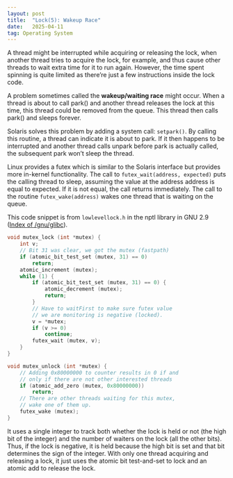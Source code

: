 ```yaml
---
layout: post
title:  "Lock(5): Wakeup Race"
date:   2025-04-11
tag: Operating System
---
```

A thread might be interrupted while acquiring or releasing the lock, when another thread tries to acquire the lock, for example, and thus cause other threads to wait extra time for it to run again. However, the time spent spinning is quite limited as there’re just a few instructions inside the lock code. 

A problem sometimes called the **wakeup/waiting race** might occur. When a thread is about to call park() and another thread releases the lock at this time, this thread could be removed from the queue. This thread then calls park() and sleeps forever. 

Solaris solves this problem by adding a system call: `setpark()`. By calling this routine, a thread can indicate it is about to park. If it then happens to be interrupted and another thread calls unpark before park is actually called, the subsequent park won’t sleep the thread. 

Linux provides a futex which is similar to the Solaris interface but provides more in-kernel functionality.  The call to `futex_wait(address, expected)` puts the calling thread to sleep, assuming the value at the address address is equal to expected. If it is not equal, the call returns immediately. The call to the routine `futex_wake(address)` wakes one thread that is waiting on the queue.

This code snippet is from `lowlevellock.h` in the nptl library in GNU 2.9 ([Index of /gnu/glibc](https://ftp.gnu.org/gnu/glibc/)). 

```c
void mutex_lock (int *mutex) {
    int v;
    // Bit 31 was clear, we got the mutex (fastpath)
    if (atomic_bit_test_set (mutex, 31) == 0)
        return;
    atomic_increment (mutex);
    while (1) {
        if (atomic_bit_test_set (mutex, 31) == 0) {
            atomic_decrement (mutex);
            return;
        }
        // Have to waitFirst to make sure futex value
        // we are monitoring is negative (locked).
        v = *mutex;
        if (v >= 0)
	        continue;
        futex_wait (mutex, v);
    }
}

void mutex_unlock (int *mutex) {
    // Adding 0x80000000 to counter results in 0 if and
    // only if there are not other interested threads
    if (atomic_add_zero (mutex, 0x80000000))
        return;
    // There are other threads waiting for this mutex,
    // wake one of them up.
    futex_wake (mutex);
}
```

It uses a single integer to track both whether the lock is held or not (the high bit of the integer) and the number of waiters on the lock (all the other bits). Thus, if the lock is negative, it is held because the high bit is set and that bit determines the sign of the integer. With only one thread acquiring and releasing a lock, it just uses the atomic bit test-and-set to lock and an atomic add to release the lock.